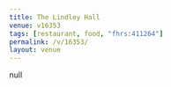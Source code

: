 ```yaml
---
title: The Lindley Hall
venue: v16353
tags: [restaurant, food, "fhrs:411264"]
permalink: /v/16353/
layout: venue
---
```

null